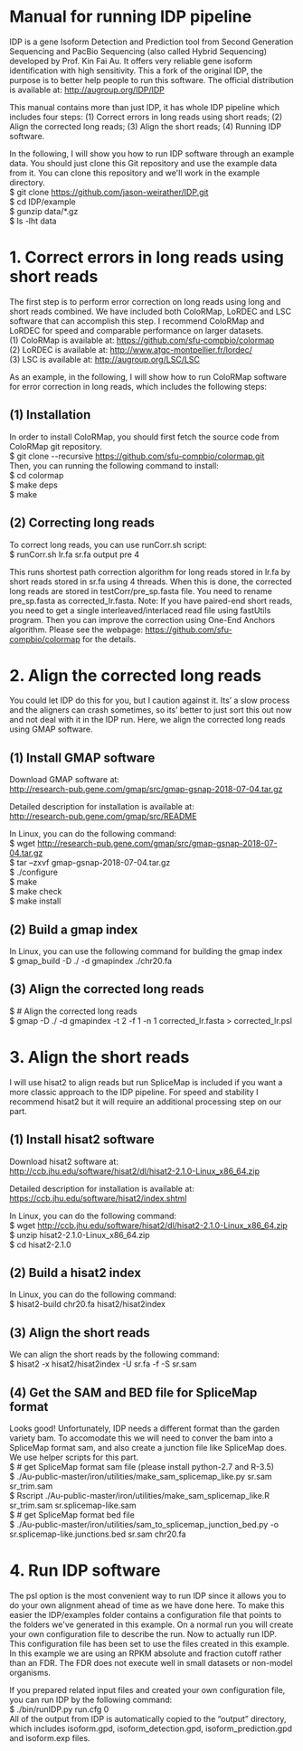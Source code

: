 # Manual for running IDP pipeline

IDP is a gene Isoform Detection and Prediction tool from Second Generation Sequencing and PacBio Sequencing (also called Hybrid Sequencing) developed by Prof. Kin Fai Au. It offers very reliable gene isoform identification with high sensitivity. This a fork of the original IDP, the purpose is to better help people to run this software. The official distribution is available at: http://augroup.org/IDP/IDP

This manual contains more than just IDP, it has whole IDP pipeline which includes four steps: (1) Correct errors in long reads using short reads; (2) Align the corrected long reads; (3) Align the short reads; (4) Running IDP software. 

In the following, I will show you how to run IDP software through an example data. You should just clone this Git repository and use the example data from it. You can clone this repository and we'll work in the example directory. <br>
$ git clone https://github.com/jason-weirather/IDP.git <br>
$ cd IDP/example <br>
$ gunzip data/*.gz <br>
$ ls -lht data <br>

# 1. Correct errors in long reads using short reads
The first step is to perform error correction on long reads using long and short reads combined. We have included both ColoRMap, LoRDEC and LSC software that can accomplish this step. I recommend ColoRMap and LoRDEC for speed and comparable performance on larger datasets. <br>
(1) ColoRMap is available at:  https://github.com/sfu-compbio/colormap <br>
(2) LoRDEC is available at: http://www.atgc-montpellier.fr/lordec/ <br>
(3) LSC is available at: http://augroup.org/LSC/LSC <br>

As an example, in the following, I will show how to run ColoRMap software for error correction in long reads, which includes the following steps:
## (1) Installation <br>
In order to install ColoRMap, you should first fetch the source code from ColoRMap git repository. <br>
$ git clone --recursive https://github.com/sfu-compbio/colormap.git <br>
Then, you can running the following command to install: <br>
$ cd colormap <br>
$ make deps <br>
$ make <br>

## (2) Correcting long reads <br>
To correct long reads, you can use runCorr.sh script:<br>
$ runCorr.sh lr.fa sr.fa output pre 4 <br>

This runs shortest path correction algorithm for long reads stored in lr.fa by short reads stored in sr.fa using 4 threads. When this is done, the corrected long reads are stored in testCorr/pre_sp.fasta file. You need to rename pre_sp.fasta as corrected_lr.fasta.
Note: If you have paired-end short reads, you need to get a single interleaved/interlaced read file using fastUtils program. Then you can improve the correction using One-End Anchors algorithm. Please see the webpage: https://github.com/sfu-compbio/colormap for the details.

# 2. Align the corrected long reads
You could let IDP do this for you, but I caution against it. Its’ a slow process and the aligners can crash sometimes, so its’ better to just sort this out now and not deal with it in the IDP run. Here, we align the corrected long reads using GMAP software. 

 ## (1) Install GMAP software <br>
 Download GMAP software at: <br>
 http://research-pub.gene.com/gmap/src/gmap-gsnap-2018-07-04.tar.gz
 
Detailed description for installation is available at: <br>
http://research-pub.gene.com/gmap/src/README

In Linux, you can do the following command: <br>
$ wget http://research-pub.gene.com/gmap/src/gmap-gsnap-2018-07-04.tar.gz <br>
$ tar –zxvf gmap-gsnap-2018-07-04.tar.gz <br>
$ ./configure <br>
$ make <br>
$ make check <br>
$ make install <br>

## (2) Build a gmap index <br>
In Linux, you can use the following command for building the gmap index <br>
$ gmap_build -D ./ -d gmapindex ./chr20.fa <br>

## (3) Align the corrected long reads <br>
$ # Align the corrected long reads <br>
$ gmap -D ./ -d gmapindex -t 2 -f 1 -n 1 corrected_lr.fasta > corrected_lr.psl <br>

# 3. Align the short reads <br>
I will use hisat2 to align reads but run SpliceMap is included if you want a more classic approach to the IDP pipeline. For speed and stability I recommend hisat2 but it will require an additional processing step on our part. <br>

## (1) Install hisat2 software
Download hisat2 software at: <br>
http://ccb.jhu.edu/software/hisat2/dl/hisat2-2.1.0-Linux_x86_64.zip <br>

Detailed description for installation is available at: <br>
https://ccb.jhu.edu/software/hisat2/index.shtml <br>

In Linux, you can do the following command: <br>
$ wget http://ccb.jhu.edu/software/hisat2/dl/hisat2-2.1.0-Linux_x86_64.zip <br>
$ unzip hisat2-2.1.0-Linux_x86_64.zip <br>
$ cd hisat2-2.1.0 <br>

## (2) Build a hisat2 index
In Linux, you can do the following command: <br>
$ hisat2-build chr20.fa hisat2/hisat2index <br>

## (3) Align the short reads <br>
We can align the short reads by the following command: <br>
$ hisat2 -x hisat2/hisat2index -U sr.fa -f -S sr.sam <br>

## (4) Get the SAM and BED file for SpliceMap format <br>
Looks good! Unfortunately, IDP needs a different format than the garden variety bam. To accomodate this we will need to conver the bam into a SpliceMap format sam, and also create a junction file like SpliceMap does. We use helper scripts for this part. <br>
$ # get SpliceMap format sam file (please install python-2.7 and R-3.5) <br>
$ ./Au-public-master/iron/utilities/make_sam_splicemap_like.py sr.sam sr_trim.sam <br>
$ Rscript ./Au-public-master/iron/utilities/make_sam_splicemap_like.R sr_trim.sam sr.splicemap-like.sam <br>
$ # get SpliceMap format bed file <br>
$ ./Au-public-master/iron/utilities/sam_to_splicemap_junction_bed.py -o sr.splicemap-like.junctions.bed sr.sam chr20.fa <br>

# 4. Run IDP software <br>
The psl option is the most convenient way to run IDP since it allows you to do your own alignment ahead of time as we have done here. To make this easier the IDP/examples folder contains a configuration file that points to the folders we've generated in this example. On a normal run you will create your own configuration file to describe the run. Now to actually run IDP. This configuration file has been set to use the files created in this example. In this example we are using an RPKM absolute and fraction cutoff rather than an FDR. The FDR does not execute well in small datasets or non-model organisms. <br>

If you prepared related input files and created your own configuration file, you can run IDP by the following command: <br>
$ ./bin/runIDP.py run.cfg 0 <br>
All of the output from IDP is automatically copied to the “output” directory, which includes isoform.gpd, isoform_detection.gpd, isoform_prediction.gpd and isoform.exp files.

